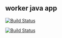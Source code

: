 ## worker java app



[![Build Status](http://157.230.222.153:8080/buildStatus/icon?job=instavote%2Fworker-build)](http://157.230.222.153:8080/job/instavote/job/worker-build/)

[![Build Status](http://157.230.222.153:8080/buildStatus/icon?job=instavote%2Fwroker-test&subject=UnitTest)](http://157.230.222.153:8080/job/instavote/job/wroker-test/)
